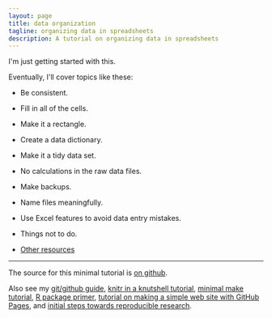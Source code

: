 ```yaml
---
layout: page
title: data organization
tagline: organizing data in spreadsheets
description: A tutorial on organizing data in spreadsheets
---
```


I'm just getting started with this.

Eventually, I'll cover topics like these:

- Be consistent.
- Fill in all of the cells.
- Make it a rectangle.
- Create a data dictionary.
- Make it a tidy data set.
- No calculations in the raw data files.
- Make backups.
- Name files meaningfully.
- Use Excel features to avoid data entry mistakes.
- Things not to do.

- [Other resources](pages/resources.html)

---

The source for this minimal tutorial is [on github](http://github.com/kbroman/dataorg).

Also see my
[git/github guide](http://kbroman.org/github_tutorial),
[knitr in a knutshell tutorial](http://kbroman.org/knitr_knutshell),
[minimal make tutorial](http://kbroman.org/minimal_make),
[R package primer](http://kbroman.org/pkg_primer),
[tutorial on making a simple web site with GitHub Pages](http://kbroman.org/simple_site),
and [initial steps towards reproducible research](http://kbroman.org/steps2rr).
